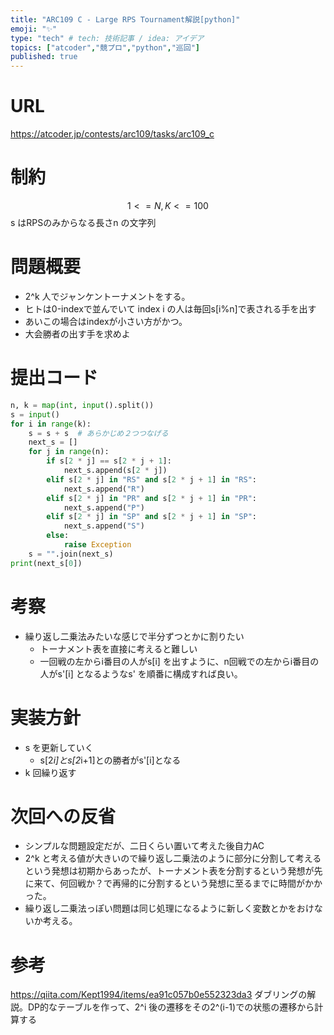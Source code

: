 ```yaml
---
title: "ARC109 C - Large RPS Tournament解説[python]"
emoji: "✨"
type: "tech" # tech: 技術記事 / idea: アイデア
topics: ["atcoder","競プロ","python","巡回"]
published: true
---
```


# URL
https://atcoder.jp/contests/arc109/tasks/arc109_c
# 制約
$$ 1<= N,K<= 100 $$
s はRPSのみからなる長さn の文字列

# 問題概要
- 2^k 人でジャンケントーナメントをする。
- ヒトは0-indexで並んでいて index i の人は毎回s[i%n]で表される手を出す
- あいこの場合はindexが小さい方がかつ。
- 大会勝者の出す手を求めよ

# 提出コード
```python
n, k = map(int, input().split())
s = input()
for i in range(k):
    s = s + s  # あらかじめ２つつなげる
    next_s = []
    for j in range(n):
        if s[2 * j] == s[2 * j + 1]:
            next_s.append(s[2 * j])
        elif s[2 * j] in "RS" and s[2 * j + 1] in "RS":
            next_s.append("R")
        elif s[2 * j] in "PR" and s[2 * j + 1] in "PR":
            next_s.append("P")
        elif s[2 * j] in "SP" and s[2 * j + 1] in "SP":
            next_s.append("S")
        else:
            raise Exception
    s = "".join(next_s)
print(next_s[0])

```

# 考察
- 繰り返し二乗法みたいな感じで半分ずつとかに割りたい
  - トーナメント表を直接に考えると難しい
  - 一回戦の左からi番目の人がs[i] を出すように、n回戦での左からi番目の人がs'[i] となるようなs' を順番に構成すれば良い。

# 実装方針
- s を更新していく
  - s[2*i]とs[2*i+1]との勝者がs'[i]となる
- k 回繰り返す

# 次回への反省
- シンプルな問題設定だが、二日くらい置いて考えた後自力AC
- 2^k と考える値が大きいので繰り返し二乗法のように部分に分割して考えるという発想は初期からあったが、トーナメント表を分割するという発想が先に来て、何回戦か？で再帰的に分割するという発想に至るまでに時間がかかった。
- 繰り返し二乗法っぽい問題は同じ処理になるように新しく変数とかをおけないか考える。

# 参考
https://qiita.com/Kept1994/items/ea91c057b0e552323da3 ダブリングの解説。DP的なテーブルを作って、2^i 後の遷移をその2^(i-1)での状態の遷移から計算する
